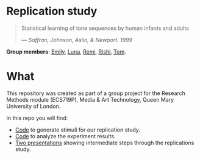 Replication study
=====================

> Statistical learning of tone sequences by human infants and adults
>
> &mdash; <cite>Saffran, Johnson, Aslin, & Newport. 1999</cite>

**Group members**: [Emily](https://github.com/emidude), [Luna](https://github.com/lunaht), [Remi](https://github.com/remidefleurian), [Rishi](https://github.com/rishi-s), [Tom](https://github.com/nagasaki45).

# What

This repository was created as part of a group project for the Research Methods module (ECS719P), Media & Art Technology, Queen Mary University of London.

In this repo you will find:

- [Code](https://github.com/Nagasaki45/saffran-replication/tree/master/stimuli_generation) to generate stimuli for our replication study.
- [Code](https://github.com/Nagasaki45/saffran-replication/tree/master/analysis) to analyze the experiment results.
- [Two presentations](https://github.com/Nagasaki45/saffran-replication/tree/master/presentations) showing intermediate steps through the replications study.
